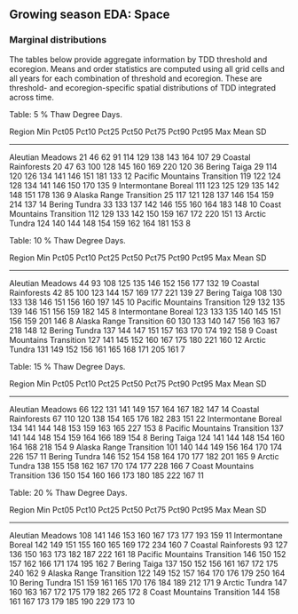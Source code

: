 


##
##
## Growing season EDA: Space



### Marginal distributions

The tables below provide aggregate information by TDD threshold and ecoregion.
Means and order statistics are computed using all grid cells and all years for each combination of threshold and ecoregion.
These are threshold- and ecoregion-specific spatial distributions of TDD integrated across time.


Table: 5 % Thaw Degree Days.

Region                          Min   Pct05   Pct10   Pct25   Pct50   Pct75   Pct90   Pct95   Max   Mean   SD
-----------------------------  ----  ------  ------  ------  ------  ------  ------  ------  ----  -----  ---
Aleutian Meadows                 21      46      62      91     114     129     138     143   164    107   29
Coastal Rainforests              20      47      63     100     128     145     160     169   220    120   36
Bering Taiga                     29     114     120     126     134     141     146     151   181    133   12
Pacific Mountains Transition    119     122     124     128     134     141     146     150   170    135    9
Intermontane Boreal             111     123     125     129     135     142     148     151   178    136    9
Alaska Range Transition          25     117     121     128     137     146     154     159   214    137   14
Bering Tundra                    33     133     137     142     146     155     160     164   183    148   10
Coast Mountains Transition      112     129     133     142     150     159     167     172   220    151   13
Arctic Tundra                   124     140     144     148     154     159     162     164   181    153    8



Table: 10 % Thaw Degree Days.

Region                          Min   Pct05   Pct10   Pct25   Pct50   Pct75   Pct90   Pct95   Max   Mean   SD
-----------------------------  ----  ------  ------  ------  ------  ------  ------  ------  ----  -----  ---
Aleutian Meadows                 44      93     108     125     135     146     152     156   177    132   19
Coastal Rainforests              42      85     100     123     144     157     169     177   221    139   27
Bering Taiga                    108     130     133     138     146     151     156     160   197    145   10
Pacific Mountains Transition    129     132     135     139     146     151     156     159   182    145    8
Intermontane Boreal             123     133     135     140     145     151     156     159   201    146    8
Alaska Range Transition          60     130     133     140     147     156     163     167   218    148   12
Bering Tundra                   137     144     147     151     157     163     170     174   192    158    9
Coast Mountains Transition      127     141     145     152     160     167     175     180   221    160   12
Arctic Tundra                   131     149     152     156     161     165     168     171   205    161    7



Table: 15 % Thaw Degree Days.

Region                          Min   Pct05   Pct10   Pct25   Pct50   Pct75   Pct90   Pct95   Max   Mean   SD
-----------------------------  ----  ------  ------  ------  ------  ------  ------  ------  ----  -----  ---
Aleutian Meadows                 66     122     131     141     149     157     164     167   182    147   14
Coastal Rainforests              67     110     120     138     154     165     176     182   283    151   22
Intermontane Boreal             134     141     144     148     153     159     163     165   227    153    8
Pacific Mountains Transition    137     141     144     148     154     159     164     166   189    154    8
Bering Taiga                    124     141     144     148     154     160     164     168   218    154    9
Alaska Range Transition         101     140     144     149     156     164     170     174   226    157   11
Bering Tundra                   146     152     154     158     164     170     177     182   201    165    9
Arctic Tundra                   138     155     158     162     167     170     174     177   228    166    7
Coast Mountains Transition      136     150     154     160     166     173     180     185   222    167   11



Table: 20 % Thaw Degree Days.

Region                          Min   Pct05   Pct10   Pct25   Pct50   Pct75   Pct90   Pct95   Max   Mean   SD
-----------------------------  ----  ------  ------  ------  ------  ------  ------  ------  ----  -----  ---
Aleutian Meadows                108     141     146     153     160     167     173     177   193    159   11
Intermontane Boreal             142     149     151     155     160     165     169     172   234    160    7
Coastal Rainforests              93     127     136     150     163     173     182     187   222    161   18
Pacific Mountains Transition    146     150     152     157     162     166     171     174   195    162    7
Bering Taiga                    137     150     152     156     161     167     172     175   240    162    9
Alaska Range Transition         122     149     152     157     164     170     176     179   250    164   10
Bering Tundra                   151     159     161     165     170     176     184     189   212    171    9
Arctic Tundra                   147     160     163     167     172     175     179     182   265    172    8
Coast Mountains Transition      144     158     161     167     173     179     185     190   229    173   10
